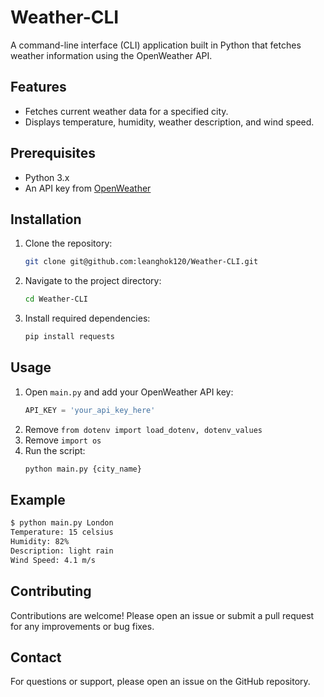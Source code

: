 # Weather-CLI

A command-line interface (CLI) application built in Python that fetches weather information using the OpenWeather API.

## Features

- Fetches current weather data for a specified city.
- Displays temperature, humidity, weather description, and wind speed.

## Prerequisites

- Python 3.x
- An API key from [OpenWeather](https://openweathermap.org/api)

## Installation

1. Clone the repository:
    ```bash
    git clone git@github.com:leanghok120/Weather-CLI.git
    ```
2. Navigate to the project directory:
    ```bash
    cd Weather-CLI
    ```
3. Install required dependencies:
    ```bash
    pip install requests
    ```

## Usage

1. Open `main.py` and add your OpenWeather API key:
    ```python
    API_KEY = 'your_api_key_here'
    ```
2. Remove `from dotenv import load_dotenv, dotenv_values` 
3. Remove `import os`
4. Run the script:
    ```bash
    python main.py {city_name}
    ```

## Example

```bash
$ python main.py London
Temperature: 15 celsius
Humidity: 82%
Description: light rain
Wind Speed: 4.1 m/s
```

## Contributing

Contributions are welcome! Please open an issue or submit a pull request for any improvements or bug fixes.

## Contact

For questions or support, please open an issue on the GitHub repository.
